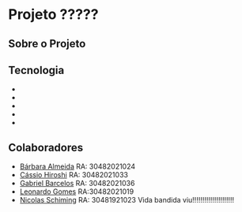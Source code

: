 # Projeto ?????

## Sobre o Projeto

## Tecnologia
*
*
*
*
*

## Colaboradores
* [Bárbara Almeida](https://github.com/BarbaraAlmeidaM)   RA: 30482021024
* [Cássio Hiroshi](https://github.com/cassiohirota)    RA: 30482021033
* [Gabriel Barcelos](https://github.com/GabrielBarcelos17)  RA: 30482021036
* [Leonardo Gomes](https://github.com/LeonardoGomes-Teyser)    RA:30482021019
* [Nicolas Schiming](https://github.com/NickSchiming) RA: 30481921023
Vida bandida viu!!!!!!!!!!!!!!!!!!!!!
